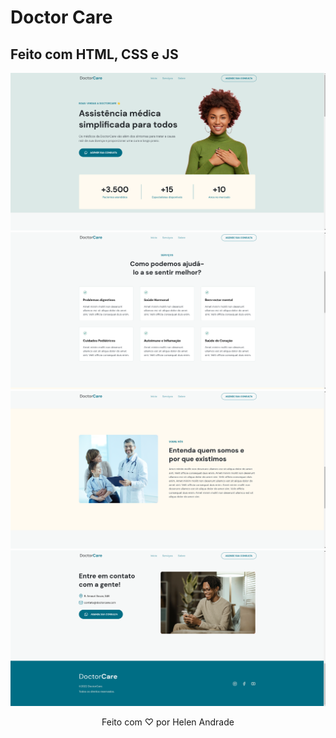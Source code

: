 # Doctor Care

## Feito com HTML, CSS e JS

<p align="center">
  <img src="assets/a01.png" alt="Imagem 1 do projeto">
  <img src="assets/a02.png" alt="Imagem 1 do projeto">
  <img src="assets/a03.png" alt="Imagem 1 do projeto">
  <img src="assets/a04.png" alt="Imagem 1 do projeto">
</p>

<p align="center">
  Feito com ♡ por Helen Andrade
</p>

